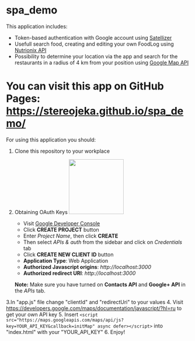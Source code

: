 # spa_demo

This application includes:
 - Token-based authentication with Google account using [Satellizer](https://github.com/sahat/satellizer/)
 - Usefull search food, creating and editing your own FoodLog using [Nutrionix API](https://developer.nutritionix.com/)
 - Possibility to determine your location via the app and search for the restaurants in a radius of 4 km from your position using [Google Map API](https://developers.google.com/maps/documentation/javascript/?hl=ru)


# You can visit this app on GitHub Pages: https://stereojeka.github.io/spa_demo/


For using this application you should:
 1. Clone this repository to your workplace
 2. Obtaining OAuth Keys
    <img src="https://camo.githubusercontent.com/204e6b07369021b5b9eb7d228d051aca72a457ef/68747470733a2f2f75706c6f61642e77696b696d656469612e6f72672f77696b6970656469612f636f6d6d6f6e732f7468756d622f322f32662f476f6f676c655f323031355f6c6f676f2e7376672f3130303070782d476f6f676c655f323031355f6c6f676f2e7376672e706e67" width="150">
    - Visit [Google Developer Console](https://console.developers.google.com/iam-admin/projects)
    - Click **CREATE PROJECT** button
    - Enter *Project Name*, then click **CREATE**
    - Then select *APIs & auth* from the sidebar and click on *Credentials* tab
    - Click **CREATE NEW CLIENT ID** button
     - **Application Type**: Web Application
     - **Authorized Javascript origins**: *http://localhost:3000*
     - **Authorized redirect URI**: *http://localhost:3000*

    **Note:** Make sure you have turned on **Contacts API** and **Google+ API** in the *APIs* tab.
  
 3.In "app.js" file change "clientId" and "redirectUri" to your values
 4. Visit https://developers.google.com/maps/documentation/javascript/?hl=ru to get your own API key
 5. Insert `<script src="https://maps.googleapis.com/maps/api/js?key=YOUR_API_KEY&callback=initMap"
    async defer></script>` into "index.html" with your "YOUR_API_KEY"
 6. Enjoy!   
 

